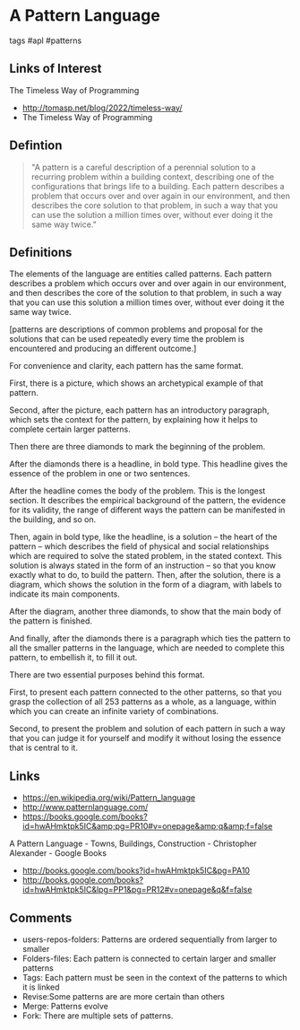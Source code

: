 # A Pattern Language

tags #apl #patterns

## Links of Interest

The Timeless Way of Programming

* http://tomasp.net/blog/2022/timeless-way/
* The Timeless Way of Programming

## Defintion

> "A pattern is a careful description of a perennial solution to a recurring problem within a building context, describing one of the configurations that brings life to a building. Each pattern describes a problem that occurs over and over again in our environment, and then describes the core solution to that problem, in such a way that you can use the solution a million times over, without ever doing it the same way twice."

## Definitions

The elements of the language are entities called patterns. Each pattern describes a problem which occurs over and over again in our environment, and then describes the core of the solution to that problem, in such a way that you can use this solution a million times over, without ever doing it the same way twice.

[patterns are descriptions of common problems and proposal for the solutions that can be used repeatedly every time the problem is encountered and producing an different outcome.]

For convenience and clarity, each pattern has the same format.

First, there is a picture, which shows an archetypical example of that pattern.

Second, after the picture, each pattern has an introductory paragraph, which sets the context for the pattern, by explaining how it helps to complete certain larger patterns.

Then there are three diamonds to mark the beginning of the problem.

After the diamonds there is a headline, in bold type. This headline gives the essence of the problem in one or two sentences.

After the headline comes the body of the problem. This is the longest section. It describes the empirical background of the pattern, the evidence for its validity, the range of different ways the pattern can be manifested in the building, and so on.

Then, again in bold type, like the headline, is a solution – the heart of the pattern – which describes the field of physical and social relationships which are required to solve the stated problem, in the stated context. This solution is always stated in the form of an instruction – so that you know exactly what to do, to build the pattern. Then, after the solution, there is a diagram, which shows the solution in the form of a diagram, with labels to indicate its main components.

After the diagram, another three diamonds, to show that the main body of the pattern is finished.

And finally, after the diamonds there is a paragraph which ties the pattern to all the smaller patterns in the language, which are needed to complete this pattern, to embellish it, to fill it out.

There are two essential purposes behind this format.

First, to present each pattern connected to the other patterns, so that you grasp the collection of all 253 patterns as a whole, as a language, within which you can create an infinite variety of combinations.

Second, to present the problem and solution of each pattern in such a way that you can judge it for yourself and modify it without losing the essence that is central to it.

## Links

* https://en.wikipedia.org/wiki/Pattern_language
* http://www.patternlanguage.com/
* https://books.google.com/books?id=hwAHmktpk5IC&amp;pg=PR10#v=onepage&amp;q&amp;f=false

A Pattern Language - Towns, Buildings, Construction - Christopher Alexander - Google Books

* http://books.google.com/books?id=hwAHmktpk5IC&pg=PA10
* http://books.google.com/books?id=hwAHmktpk5IC&lpg=PP1&pg=PR12#v=onepage&q&f=false

## Comments

* users-repos-folders: Patterns are ordered sequentially from larger to smaller
* Folders-files: Each pattern is connected to certain larger and smaller patterns
* Tags: Each pattern must be seen in the context of the patterns to which it is linked
* Revise:Some patterns are are more certain than others
* Merge: Patterns evolve
* Fork: There are multiple sets of patterns.
